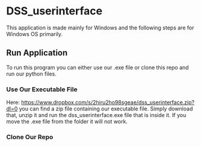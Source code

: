 # DSS_userinterface
This application is made mainly for Windows and the following steps are for Windows OS primarily.

## Run Application 
To run this program you can either use our .exe file or clone this repo and run our python files. 

### Use Our Executable File
Here: https://www.dropbox.com/s/2hiru2ho98sgeae/dss_userinterface.zip?dl=0 you can find a zip file containing our executable file. Simply download that, unzip it 
and run the dss_userinterface.exe file that is inside it. If you move the .exe file from the folder it will not work.

### Clone Our Repo

 



